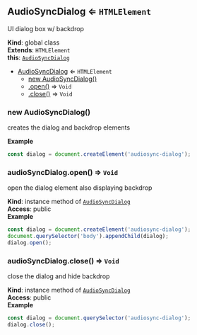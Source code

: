 <a name="AudioSyncDialog"></a>

## AudioSyncDialog ⇐ <code>HTMLElement</code>
UI dialog box w/ backdrop

**Kind**: global class  
**Extends**: <code>HTMLElement</code>  
**this**: [<code>AudioSyncDialog</code>](#AudioSyncDialog)  

* [AudioSyncDialog](#AudioSyncDialog) ⇐ <code>HTMLElement</code>
    * [new AudioSyncDialog()](#new_AudioSyncDialog_new)
    * [.open()](#AudioSyncDialog+open) ⇒ <code>Void</code>
    * [.close()](#AudioSyncDialog+close) ⇒ <code>Void</code>

<a name="new_AudioSyncDialog_new"></a>

### new AudioSyncDialog()
creates the dialog and backdrop elements

**Example**  
```js
const dialog = document.createElement('audiosync-dialog');
```
<a name="AudioSyncDialog+open"></a>

### audioSyncDialog.open() ⇒ <code>Void</code>
open the dialog element also displaying backdrop

**Kind**: instance method of [<code>AudioSyncDialog</code>](#AudioSyncDialog)  
**Access**: public  
**Example**  
```js
const dialog = document.createElement('audiosync-dialog');document.querySelector('body').appendChild(dialog);dialog.open();
```
<a name="AudioSyncDialog+close"></a>

### audioSyncDialog.close() ⇒ <code>Void</code>
close the dialog and hide backdrop

**Kind**: instance method of [<code>AudioSyncDialog</code>](#AudioSyncDialog)  
**Access**: public  
**Example**  
```js
const dialog = document.querySelector('audiosync-dialog');dialog.close();
```
